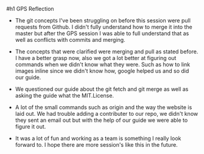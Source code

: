 #h1 GPS Reflection 

* The git concepts I've been struggling on before this session were pull requests from Github. I didn't fully understand how to merge it into the master but after the GPS session I was able to full understand that as well as conflicts with commits and merging.

* The concepts that were clarified were merging and pull as stated before. I have a better grasp now, also we got a lot better at figuring out commands when we didn't know what they were. Such as how to link images inline since we didn't know how, google helped us and so did our guide.

* We questioned our guide about the git fetch and git merge as well as asking the guide what the MIT.License. 

* A lot of the small commands such as origin and the way the website is laid out. We had trouble adding a contributer to our repo, we didn't know they sent an email out but with the help of our guide we were able to figure it out.

* It was a lot of fun and working as a team is something I really look forward to. I hope there are more session's like this in the future.